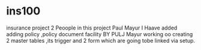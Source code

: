 # ins100
insurance project
2 Peoople in this project
Paul 
Mayur
I Haave added adding policy ,policy document facility BY PULJ
Mayur  working oo creating 2 master tables ,its trigger and 2 form which are going tobe linked via setup.


